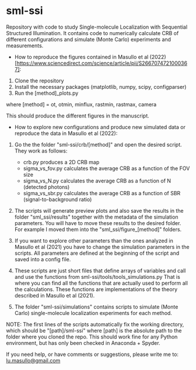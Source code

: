 # sml-ssi
Repository with code to study Single-molecule Localization with Sequential Structured Illumination. It contains code to numerically calculate CRB of different configurations and simulate (Monte Carlo) experiments and measurements.

- How to reproduce the figures contained in Masullo et al (2022) [https://www.sciencedirect.com/science/article/pii/S2667074721000367]:

1) Clone the repository
2) Install the necessary packages (matplotlib, numpy, scipy, configparser)
3) Run the  [method]_plots.py   

where [method] = ot, otmin, minflux, rastmin, rastmax, camera

This should produce the different figures in the manuscript.

- How to explore new configurations and produce new simulated data or reproduce the data in Masullo et al (2022):

1) Go the the folder "sml-ssi/crb/[method]" and open the desired script. They work as follows:
   - crb.py produces a 2D CRB map
   - sigma_vs_fov.py calculates the average CRB as a function of the FOV size
   - sigma_vs_N.py calculates the average CRB as a function of N (detected photons)
   - sigma_vs_sbr.py calculates the average CRB as a function of SBR (signal-to-background ratio)
   
2) The scripts will generate preview plots and also save the results in the folder "sml_ssi/results" together with the metadata of the simulation parameters.
You will have to move these results to the desired folder. For example I moved them into the "sml_ssi/figure_[method]" folders.

3) If you want to explore other parameters than the ones analyzed in Masullo et al (2021) you have to change the simulation parameters in the scripts.
All parameters are defined at the beginning of the script and saved into a config file.

4) These scripts are just short files that define arrays of variables and call and use the functions from sml-ssi/tools/tools_simulations.py
That is where you can find all the functions that are actually used to perform all the calculations. 
These functions are implementations of the theory described in Masullo et al (2021).

5) The folder "sml-ssi/simulations" contains scripts to simulate (Monte Carlo) single-molecule localization experiments for each method.

NOTE: The first lines of the scripts automatically fix the working directory, which should be "[path]/sml-ssi" where [path] is the absolute path to the folder where you cloned the repo. This should work fine for any Python environment, but has only been checked in Anaconda + Spyder.

If you need help, or have comments or suggestions, please write me to: lu.masullo@gmail.com

